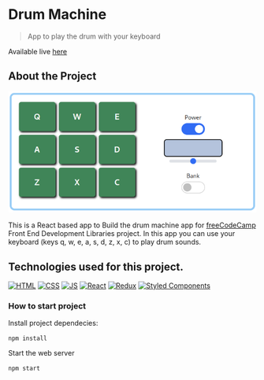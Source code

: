 # **Drum Machine**

> App to play the drum with your keyboard

Available live [here](https://fer-rouco.github.io/drum-machine/) 

## About the Project

<p align="center">
  <img src="./src/assets/screenshot.png" />
</p>

This is a React based app to Build the drum machine app for [freeCodeCamp](https://www.freecodecamp.org/learn/front-end-development-libraries/front-end-development-libraries-projects/build-a-drum-machine) Front End Development Libraries project.
In this app you can use your keyboard (keys q, w, e, a, s, d, z, x, c) to play drum sounds.

## **Technologies used for this project.**

[<img src='https://img.icons8.com/color/96/000000/html-5--v1.png' alt='HTML' width='50px'/>](https://html.spec.whatwg.org/multipage/) [<img src='https://img.icons8.com/color/96/000000/css3.png' alt='CSS' width='50px'/>](https://www.css3.com/) [<img src='https://img.icons8.com/color/96/000000/javascript--v1.png' alt='JS' width='50px'/>](https://developer.mozilla.org/en-US/docs/Web/JavaScript)
[<img src='https://img.icons8.com/officel/80/000000/react.png' alt='React' width='50px'/>](https://reactjs.org/) [<img src='https://img.icons8.com/color/96/000000/redux.png' alt='Redux' width='50px'/>](https://redux.js.org/) [<img src='https://img.icons8.com/color/96/000000/styled-components.png' alt='Styled Components' width='50px'/>](https://styled-components.com/)

### **How to start project**

Install project dependecies:

```
npm install
```

Start the web server

```
npm start
```
